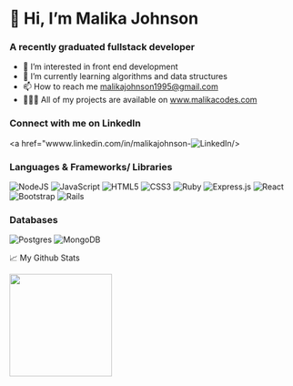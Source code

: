 # 👋 Hi, I’m Malika Johnson
### A recently graduated fullstack developer 

- 👀  I’m interested in front end development
- 🌱  I’m currently learning algorithms and data structures
- 📫  How to reach me malikajohnson1995@gmail.com
- 👩🏽‍💻  All of my projects are available on www.malikacodes.com


<!---
MalikaJohnson/MalikaJohnson is a ✨ special ✨ repository because its `README.md` (this file) appears on your GitHub profile.
You can click the Preview link to take a look at your changes.

--->
### Connect with me on LinkedIn
<a href="wwww.linkedin.com/in/malikajohnson-<img alt="LinkedIn" src="https://img.shields.io/badge/linkedin/malikajohnson-%230077B5.svg?style=for-the-badge&logo=linkedin&logoColor=white"/>/>
<script src="https://platform.linkedin.com/badges/js/profile.js" async defer type="text/javascript"></script>

### Languages & Frameworks/ Libraries

<img alt="NodeJS" src="https://img.shields.io/badge/node.js-%2343853D.svg?style=for-the-badge&logo=node-dot-js&logoColor=white"/> <img alt="JavaScript" src="https://img.shields.io/badge/javascript-%23323330.svg?style=for-the-badge&logo=javascript&logoColor=%23F7DF1E"/> <img alt="HTML5" src="https://img.shields.io/badge/html5-%23E34F26.svg?style=for-the-badge&logo=html5&logoColor=white"/> <img alt="CSS3" src="https://img.shields.io/badge/css3-%231572B6.svg?style=for-the-badge&logo=css3&logoColor=white"/> <img alt="Ruby" src="https://img.shields.io/badge/ruby-%23CC342D.svg?style=for-the-badge&logo=ruby&logoColor=white"/> <img alt="Express.js" src="https://img.shields.io/badge/express.js-%23404d59.svg?style=for-the-badge&logo=express&logoColor=%2361DAFB"/> <img alt="React" src="https://img.shields.io/badge/react-%2320232a.svg?style=for-the-badge&logo=react&logoColor=%2361DAFB"/> <img alt="Bootstrap" src="https://img.shields.io/badge/bootstrap-%23563D7C.svg?style=for-the-badge&logo=bootstrap&logoColor=white"/> <img alt="Rails" src="https://img.shields.io/badge/rails-%23CC0000.svg?style=for-the-badge&logo=ruby-on-rails&logoColor=white"/>

### Databases 

<img alt="Postgres" src ="https://img.shields.io/badge/postgres-%23316192.svg?style=for-the-badge&logo=postgresql&logoColor=white"/> <img alt="MongoDB" src ="https://img.shields.io/badge/MongoDB-%234ea94b.svg?style=for-the-badge&logo=mongodb&logoColor=white"/>

:chart_with_upwards_trend: My Github Stats 

<img height="180em" src="https://github-readme-stats.vercel.app/api?username=MalikaJohnson&show_icons=true&hide_border=true&&count_private=true&include_all_commits=true" />
